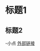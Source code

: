 # 标题1
## 标题2
-小点
[外部链接](https://mp.weixin.qq.com/s?__biz=MzIwNTU0Njk3NQ==&mid=100000019&idx=1&sn=fe3870a6f8af026c420e39fb8cf8a03c&chksm=172e75a32059fcb50c7fe2c8fdaceffe0ac81af091713eb9071120f563b980c213eaa5bfa022&mpshare=1&scene=23&srcid=#rd)
